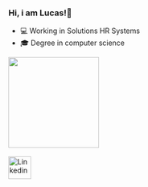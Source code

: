 ### Hi, i am Lucas!👋
- 💻 Working in Solutions HR Systems
- 🎓 Degree in computer science
<div> 
<img height ="180em" src="https://github-readme-stats.vercel.app/api?username=LucassSN&show_icons=true&theme=dracula&hide=contribs,prs"><br><br>
  <a href="https://www.linkedin.com/in/lucas-souza-nascimento-0b38981aa"><img src="https://img.icons8.com/?size=512&id=13930&format=png" alt="Linkedin" height="45"></a>
</div>
